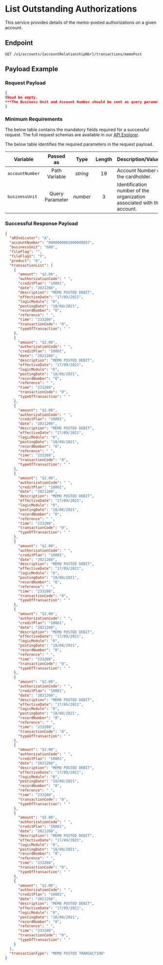 # List Outstanding Authorizations

This service provides details of the memo-posted authorizations on a given account.

## Endpoint

`GET /v1/accounts/{accountRelationshipNbr}/transactions/memoPost`

## Payload Example

### Request Payload

```json
{
Shoud be empty.
***The Business Unit and Account Number should be sent as query parameters and path variable.*** 
}
```  

### Minimum Requirements

The below table contains the mandatory fields required for a successful request. The full request schemas are available in our [API Explorer](../api/?type=get&path=/v1/accounts/{accountRelationshipNbr}/transactions/memoPost).

The below table identifies the required parameters in the request payload.

| Variable | Passed as | Type | Length | Description/Values |
| -------- | :-------: | :--: | :------------: | ------------------ |
| `accountNumber` | Path Variable | *string* | 19 | Account Number of the cardholder. | 
| `businessUnit` | Query Parameter | *number* | 3 | Identification number of the organization associated with the account. |

### Successful Response Payload

```json
{
  "aRIndicator": "A",
  "accountNumber": "0000000001000000057",
  "businessUnit": "600",
  "fileFlag": "",
  "fileFlag1": "Y",
  "product": "0",
  "transactionList": [
    {
      "amount": "$2.00",
      "authorizationCode": " ",
      "creditPlan": "10001",
      "date": "2021260",
      "description": "MEMO POSTED DEBIT",
      "effectiveDate": "17/09/2021",
      "logicModule": "0",
      "postingDate": "18/08/2021",
      "recordNumber": "0",
      "reference": " ",
      "time": "233208",
      "transactionCode": "0",
      "typeOfTransaction": " "
    },
    {
      "amount": "$2.00",
      "authorizationCode": " ",
      "creditPlan": "10001",
      "date": "2021260",
      "description": "MEMO POSTED DEBIT",
      "effectiveDate": "17/09/2021",
      "logicModule": "0",
      "postingDate": "18/08/2021",
      "recordNumber": "0",
      "reference": " ",
      "time": "233208",
      "transactionCode": "0",
      "typeOfTransaction": " "
    },
    {
      "amount": "$2.00",
      "authorizationCode": " ",
      "creditPlan": "10001",
      "date": "2021260",
      "description": "MEMO POSTED DEBIT",
      "effectiveDate": "17/09/2021",
      "logicModule": "0",
      "postingDate": "18/08/2021",
      "recordNumber": "0",
      "reference": " ",
      "time": "233208",
      "transactionCode": "0",
      "typeOfTransaction": " "
    },
    {
      "amount": "$2.00",
      "authorizationCode": " ",
      "creditPlan": "10001",
      "date": "2021260",
      "description": "MEMO POSTED DEBIT",
      "effectiveDate": "17/09/2021",
      "logicModule": "0",
      "postingDate": "18/08/2021",
      "recordNumber": "0",
      "reference": " ",
      "time": "233208",
      "transactionCode": "0",
      "typeOfTransaction": " "
    },
    {
      "amount": "$2.00",
      "authorizationCode": " ",
      "creditPlan": "10001",
      "date": "2021260",
      "description": "MEMO POSTED DEBIT",
      "effectiveDate": "17/09/2021",
      "logicModule": "0",
      "postingDate": "18/08/2021",
      "recordNumber": "0",
      "reference": " ",
      "time": "233208",
      "transactionCode": "0",
      "typeOfTransaction": " "
    },
    {
      "amount": "$2.00",
      "authorizationCode": " ",
      "creditPlan": "10001",
      "date": "2021260",
      "description": "MEMO POSTED DEBIT",
      "effectiveDate": "17/09/2021",
      "logicModule": "0",
      "postingDate": "18/08/2021",
      "recordNumber": "0",
      "reference": " ",
      "time": "233208",
      "transactionCode": "0",
      "typeOfTransaction": " "
    },
    {
      "amount": "$2.00",
      "authorizationCode": " ",
      "creditPlan": "10001",
      "date": "2021260",
      "description": "MEMO POSTED DEBIT",
      "effectiveDate": "17/09/2021",
      "logicModule": "0",
      "postingDate": "18/08/2021",
      "recordNumber": "0",
      "reference": " ",
      "time": "233208",
      "transactionCode": "0",
      "typeOfTransaction": " "
    },
    {
      "amount": "$2.00",
      "authorizationCode": " ",
      "creditPlan": "10001",
      "date": "2021260",
      "description": "MEMO POSTED DEBIT",
      "effectiveDate": "17/09/2021",
      "logicModule": "0",
      "postingDate": "18/08/2021",
      "recordNumber": "0",
      "reference": " ",
      "time": "233208",
      "transactionCode": "0",
      "typeOfTransaction": " "
    },
    {
      "amount": "$2.00",
      "authorizationCode": " ",
      "creditPlan": "10001",
      "date": "2021260",
      "description": "MEMO POSTED DEBIT",
      "effectiveDate": "17/09/2021",
      "logicModule": "0",
      "postingDate": "18/08/2021",
      "recordNumber": "0",
      "reference": " ",
      "time": "233208",
      "transactionCode": "0",
      "typeOfTransaction": " "
    },
    {
      "amount": "$2.00",
      "authorizationCode": " ",
      "creditPlan": "10001",
      "date": "2021260",
      "description": "MEMO POSTED DEBIT",
      "effectiveDate": "17/09/2021",
      "logicModule": "0",
      "postingDate": "18/08/2021",
      "recordNumber": "0",
      "reference": " ",
      "time": "233208",
      "transactionCode": "0",
      "typeOfTransaction": " "
    }
  ],
  "transactionType": "MEMO POSTED TRANSACTION"
}
```
